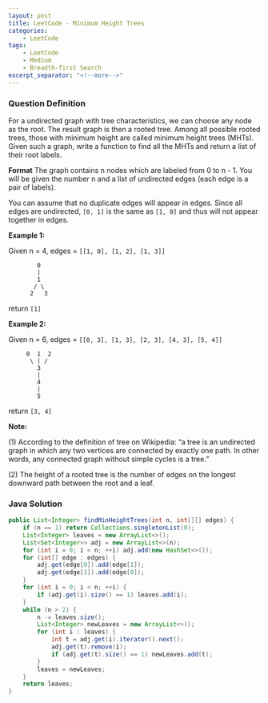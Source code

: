 ```yaml
---
layout: post
title: LeetCode - Minimum Height Trees
categories:
    - LeetCode
tags:
    - LeetCode
    - Medium
    - Breadth-first Search
excerpt_separator: "<!--more-->"
---
```


### Question Definition
For a undirected graph with tree characteristics, we can choose any node as the root. The result graph is then a rooted tree. Among all possible rooted trees, those with minimum height are called minimum height trees (MHTs). Given such a graph, write a function to find all the MHTs and return a list of their root labels.

**Format**
The graph contains n nodes which are labeled from 0 to n - 1. You will be given the number n and a list of undirected edges (each edge is a pair of labels).

You can assume that no duplicate edges will appear in edges. Since all edges are undirected, `[0, 1]` is the same as `[1, 0]` and thus will not appear together in edges.

**Example 1:**

Given n = 4, edges = `[[1, 0], [1, 2], [1, 3]]`
```
        0
        |
        1
       / \
      2   3
```
return `[1]`

**Example 2:**

Given n = 6, edges = `[[0, 3], [1, 3], [2, 3], [4, 3], [5, 4]]`
```
     0  1  2
      \ | /
        3
        |
        4
        |
        5
```
return `[3, 4]`

**Note:**

(1) According to the definition of tree on Wikipedia: “a tree is an undirected graph in which any two vertices are connected by exactly one path. In other words, any connected graph without simple cycles is a tree.”

(2) The height of a rooted tree is the number of edges on the longest downward path between the root and a leaf.


### Java Solution
```java
public List<Integer> findMinHeightTrees(int n, int[][] edges) {
    if (n == 1) return Collections.singletonList(0);
    List<Integer> leaves = new ArrayList<>();
    List<Set<Integer>> adj = new ArrayList<>(n);
    for (int i = 0; i < n; ++i) adj.add(new HashSet<>());
    for (int[] edge : edges) {
        adj.get(edge[0]).add(edge[1]);
        adj.get(edge[1]).add(edge[0]);
    }
    for (int i = 0; i < n; ++i) {
        if (adj.get(i).size() == 1) leaves.add(i);
    }
    while (n > 2) {
        n -= leaves.size();
        List<Integer> newLeaves = new ArrayList<>();
        for (int i : leaves) {
            int t = adj.get(i).iterator().next();
            adj.get(t).remove(i);
            if (adj.get(t).size() == 1) newLeaves.add(t);
        }
        leaves = newLeaves;
    }
    return leaves;
}
```
